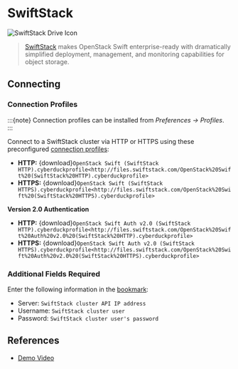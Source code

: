 SwiftStack
====

![SwiftStack Drive Icon](_images/swiftstack.png)

> [SwiftStack](http://swiftstack.com/) makes OpenStack Swift enterprise-ready with dramatically simplified deployment, management, and monitoring capabilities for object storage.

## Connecting

### Connection Profiles

:::{note}
Connection profiles can be installed from *Preferences → Profiles*.
:::

Connect to a SwiftStack cluster via HTTP or HTTPS using these preconfigured [connection profiles](../../cyberduck/connection.md#connection-profiles):

- **HTTP:** {download}`OpenStack Swift (SwiftStack HTTP).cyberduckprofile<http://files.swiftstack.com/OpenStack%20Swift%20(SwiftStack%20HTTP).cyberduckprofile>`
- **HTTPS:** {download}`OpenStack Swift (SwiftStack HTTPS).cyberduckprofile<http://files.swiftstack.com/OpenStack%20Swift%20(SwiftStack%20HTTPS).cyberduckprofile>`

**Version 2.0 Authentication**

- **HTTP:** {download}`OpenStack Swift Auth v2.0 (SwiftStack HTTP).cyberduckprofile<http://files.swiftstack.com/OpenStack%20Swift%20Auth%20v2.0%20(SwiftStack%20HTTP).cyberduckprofile>`
- **HTTPS:** {download}`OpenStack Swift Auth v2.0 (SwiftStack HTTPS).cyberduckprofile<http://files.swiftstack.com/OpenStack%20Swift%20Auth%20v2.0%20(SwiftStack%20HTTPS).cyberduckprofile>`

### Additional Fields Required

Enter the following information in the [bookmark](../../cyberduck/bookmarks.md):

- Server: `SwiftStack cluster API IP address`
- Username: `SwiftStack cluster user`
- Password: `SwiftStack cluster user's password`

## References

- [Demo Video](https://vimeo.com/123122789)
